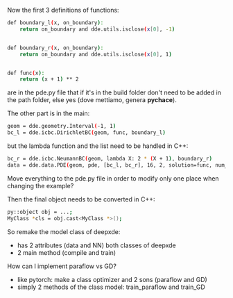 Now the first 3 definitions of functions:
```bash
def boundary_l(x, on_boundary):
    return on_boundary and dde.utils.isclose(x[0], -1)


def boundary_r(x, on_boundary):
    return on_boundary and dde.utils.isclose(x[0], 1)


def func(x):
    return (x + 1) ** 2
```
are in the pde.py file that if it's in the build folder don't need to be added in the path folder, else yes (dove mettiamo, genera __pychace__).

The other part is in the main:
```bash
geom = dde.geometry.Interval(-1, 1)
bc_l = dde.icbc.DirichletBC(geom, func, boundary_l)
```

but the lambda function and the list need to be handled in C++:
```bash
bc_r = dde.icbc.NeumannBC(geom, lambda X: 2 * (X + 1), boundary_r)
data = dde.data.PDE(geom, pde, [bc_l, bc_r], 16, 2, solution=func, num_test=100)
```
Move everything to the pde.py file in order to modify only one place when changing the example?

Then the final object needs to be converted in C++:
```bash
py::object obj = ...;
MyClass *cls = obj.cast<MyClass *>();
```
So remake the model class of deepxde:
- has 2 attributes (data and NN) both classes of deepxde
- 2 main method (compile and train)

How can I implement paraflow vs GD?
- like pytorch: make a class optimizer and 2 sons (paraflow and GD)
- simply 2 methods of the class model: train_paraflow and train_GD